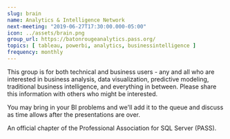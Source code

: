 ```yaml
---
slug: brain
name: Analytics & Intelligence Network
next-meeting: "2019-06-27T17:30:00.000-05:00"
icon: ../assets/brain.png
group_url: https://batonrougeanalytics.pass.org/
topics: [ tableau, powerbi, analytics, businessintelligence ]
frequency: monthly
---
```


This group is for both technical and business users - any and all who are interested in business analysis, data visualization, predictive modeling, traditional business intelligence, and everything in between. Please share this information with others who might be interested.

You may bring in your BI problems and we'll add it to the queue and discuss as time allows after the presentations are over.

An official chapter of the Professional Association for SQL Server (PASS).
